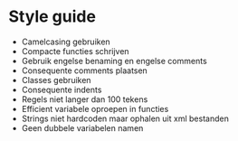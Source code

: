 # Style guide
- Camelcasing gebruiken
- Compacte functies schrijven
- Gebruik engelse benaming en engelse comments
- Consequente comments plaatsen
- Classes gebruiken
- Consequente indents
- Regels niet langer dan 100 tekens
- Efficient variabele oproepen in functies
- Strings niet hardcoden maar ophalen uit xml bestanden
- Geen dubbele variabelen namen







